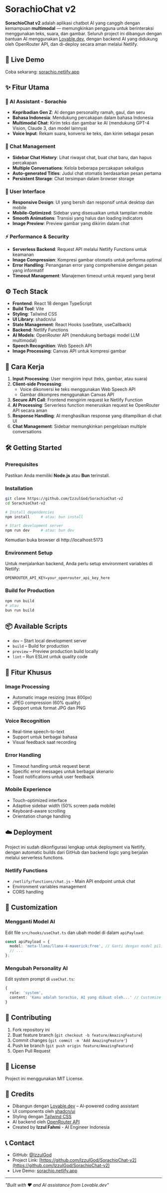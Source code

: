 
# SorachioChat v2

**SorachioChat v2** adalah aplikasi chatbot AI yang canggih dengan kemampuan **multimodal** — memungkinkan pengguna untuk berinteraksi menggunakan teks, suara, dan gambar. Seluruh project ini dibangun dengan bantuan AI menggunakan [Lovable.dev](https://lovable.dev), dengan backend AI yang didukung oleh OpenRouter API, dan di-deploy secara aman melalui Netlify.

## 🔗 Live Demo

Coba sekarang: [sorachio.netlify.app](https://sorachio.netlify.app)

## ✨ Fitur Utama

### 🤖 AI Assistant - Sorachio
- **Kepribadian Gen Z**: AI dengan personality ramah, gaul, dan seru
- **Bahasa Indonesia**: Mendukung percakapan dalam bahasa Indonesia
- **Multimodal Chat**: Kirim teks dan gambar ke AI (mendukung GPT-4 Vision, Claude 3, dan model lainnya)
- **Voice Input**: Rekam suara, konversi ke teks, dan kirim sebagai pesan

### 💬 Chat Management
- **Sidebar Chat History**: Lihat riwayat chat, buat chat baru, dan hapus percakapan
- **Multiple Conversations**: Kelola beberapa percakapan sekaligus
- **Auto-generated Titles**: Judul chat otomatis berdasarkan pesan pertama
- **Persistent Storage**: Chat tersimpan dalam browser storage

### 🎨 User Interface
- **Responsive Design**: UI yang bersih dan responsif untuk desktop dan mobile
- **Mobile-Optimized**: Sidebar yang disesuaikan untuk tampilan mobile
- **Smooth Animations**: Transisi yang halus dan loading indicators
- **Image Preview**: Preview gambar yang dikirim dalam chat

### ⚡ Performance & Security
- **Serverless Backend**: Request API melalui Netlify Functions untuk keamanan
- **Image Compression**: Kompresi gambar otomatis untuk performa optimal
- **Error Handling**: Penanganan error yang comprehensive dengan pesan yang informatif
- **Timeout Management**: Manajemen timeout untuk request yang berat

## ⚙️ Tech Stack

- **Frontend**: React 18 dengan TypeScript
- **Build Tool**: Vite
- **Styling**: Tailwind CSS
- **UI Library**: shadcn/ui
- **State Management**: React Hooks (useState, useCallback)
- **Backend**: Netlify Functions
- **AI Models**: OpenRouter API (mendukung berbagai model LLM multimodal)
- **Speech Recognition**: Web Speech API
- **Image Processing**: Canvas API untuk kompresi gambar

## 🧠 Cara Kerja

1. **Input Processing**: User mengirim input (teks, gambar, atau suara)
2. **Client-side Processing**: 
   - Voice dikonversi ke teks menggunakan Web Speech API
   - Gambar dikompres menggunakan Canvas API
3. **Secure API Call**: Frontend mengirim request ke Netlify Function
4. **AI Processing**: Serverless function meneruskan request ke OpenRouter API secara aman
5. **Response Handling**: AI menghasilkan response yang ditampilkan di chat UI
6. **Chat Management**: Sidebar memungkinkan pengelolaan multiple conversations

## 🛠️ Getting Started

### Prerequisites

Pastikan Anda memiliki **Node.js** atau **Bun** terinstall.

### Installation

```bash
git clone https://github.com/IzzulGod/SorachioChat-v2
cd SorachioChat-v2

# Install dependencies
npm install     # atau: bun install

# Start development server
npm run dev     # atau: bun dev
```

Kemudian buka browser di http://localhost:5173

### Environment Setup

Untuk menjalankan backend, Anda perlu setup environment variables di Netlify:

```env
OPENROUTER_API_KEY=your_openrouter_api_key_here
```

### Build for Production

```bash
npm run build
# atau
bun run build
```

## 📦 Available Scripts

- `dev` – Start local development server
- `build` – Build for production
- `preview` – Preview production build locally
- `lint` – Run ESLint untuk quality code

## 🎯 Fitur Khusus

### Image Processing
- Automatic image resizing (max 800px)
- JPEG compression (60% quality)
- Support untuk format JPG dan PNG

### Voice Recognition
- Real-time speech-to-text
- Support untuk berbagai bahasa
- Visual feedback saat recording

### Error Handling
- Timeout handling untuk request berat
- Specific error messages untuk berbagai skenario
- Toast notifications untuk user feedback

### Mobile Experience
- Touch-optimized interface
- Adaptive sidebar width (50% screen pada mobile)
- Keyboard-aware scrolling
- Orientation change handling

## ☁️ Deployment

Project ini sudah dikonfigurasi lengkap untuk deployment via Netlify, dengan automatic builds dari GitHub dan backend logic yang berjalan melalui serverless functions.

### Netlify Functions
- `/netlify/functions/chat.js` - Main API endpoint untuk chat
- Environment variables management
- CORS handling

## 🔧 Customization

### Mengganti Model AI
Edit file `src/hooks/useChat.ts` dan ubah model di dalam `apiPayload`:

```typescript
const apiPayload = {
  model: 'meta-llama/llama-4-maverick:free', // Ganti dengan model pilihan
  // ...
};
```

### Mengubah Personality AI
Edit system prompt di `useChat.ts`:

```typescript
{
  role: 'system',
  content: 'Kamu adalah Sorachio, AI yang dibuat oleh...' // Customize personality di sini
}
```

## 🤝 Contributing

1. Fork repository ini
2. Buat feature branch (`git checkout -b feature/AmazingFeature`)
3. Commit changes (`git commit -m 'Add AmazingFeature'`)
4. Push ke branch (`git push origin feature/AmazingFeature`)
5. Open Pull Request

## 📄 License

Project ini menggunakan MIT License.

## 🙏 Credits

- Dibangun dengan [Lovable.dev](https://lovable.dev) – AI-powered coding assistant
- UI components oleh [shadcn/ui](https://ui.shadcn.com)
- Styling dengan [Tailwind CSS](https://tailwindcss.com)
- AI backend oleh [OpenRouter API](https://openrouter.ai)
- Created by **Izzul Fahmi** - AI Engineer Indonesia

## 📞 Contact

- GitHub: [@IzzulGod](https://github.com/IzzulGod)
- Project Link: [https://github.com/IzzulGod/SorachioChat-v2](https://github.com/IzzulGod/SorachioChat-v2)
- Live Demo: [sorachio.netlify.app](https://sorachio.netlify.app)

---

*"Built with ❤️ and AI assistance from Lovable.dev"*
